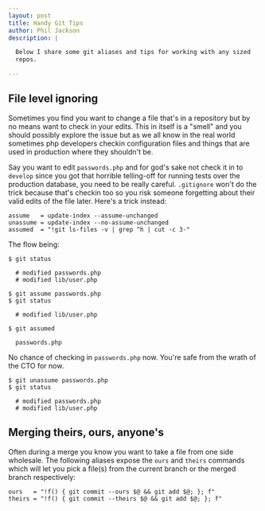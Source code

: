 ```yaml
---
layout: post
title: Handy Git Tips
author: Phil Jackson
description: |

  Below I share some git aliases and tips for working with any sized
  repos.

---
```


## File level ignoring

Sometimes you find you want to change a file that's in a repository
but by no means want to check in your edits. This in itself is a
"smell" and you should possibly explore the issue but as we all know
in the real world sometimes php developers checkin configuration files
and things that are used in production where they shouldn't be.

Say you want to edit `passwords.php` and for god's sake not check it
in to `develop` since you got that horrible telling-off for running
tests over the production database, you need to be really
careful. `.gitignore` won't do the trick because that's checkin too so
you risk someone forgetting about their valid edits of the file
later. Here's a trick instead:

    assume   = update-index --assume-unchanged
    unassume = update-index --no-assume-unchanged
    assumed  = "!git ls-files -v | grep ^h | cut -c 3-"

The flow being:

    $ git status

      # modified passwords.php
      # modified lib/user.php

    $ git assume passwords.php
    $ git status

      # modified lib/user.php

    $ git assumed

      passwords.php

No chance of checking in `passwords.php` now. You're safe from the
wrath of the CTO for now.

    $ git unassume passwords.php
    $ git status

      # modified passwords.php
      # modified lib/user.php

## Merging theirs, ours, anyone's

Often during a merge you know you want to take a file from one side
wholesale. The following aliases expose the `ours` and `theirs`
commands which will let you pick a file(s) from the current branch or
the merged branch respectively:

    ours   = "!f() { git commit --ours $@ && git add $@; }; f"
    theirs = "!f() { git commit --theirs $@ && git add $@; }; f"

